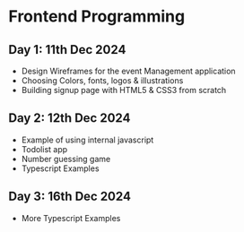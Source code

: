 # Frontend Programming

## Day 1: 11th Dec 2024

- Design Wireframes for the event Management application
- Choosing Colors, fonts, logos & illustrations
- Building signup page with HTML5 & CSS3 from scratch

## Day 2: 12th Dec 2024

- Example of using internal javascript
- Todolist app
- Number guessing game
- Typescript Examples

## Day 3: 16th Dec 2024

- More Typescript Examples
